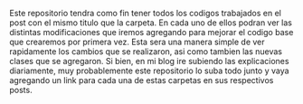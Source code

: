 Este repositorio tendra como fin tener todos los codigos trabajados en el post con el mismo titulo que la carpeta.
En cada uno de ellos podran ver las distintas modificaciones que iremos agregando para mejorar el codigo base que crearemos por primera vez.
Esta sera una manera simple de ver rapidamente los cambios que se realizaron, asi como tambien las nuevas clases que se agregaron.
Si bien, en mi blog ire subiendo las explicaciones diariamente, muy probablemente este repositorio lo suba todo junto y vaya agregando un link para cada una
de estas carpetas en sus respectivos posts.

